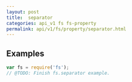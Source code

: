```yaml
---
layout: post
title:  separator
categories: api_v1 fs fs-property
permalink: api/v1/fs/property/separator.html
---
```


## Examples

```javascript
var fs = require('fs');
// @TODO: Finish fs.separator example.
```








